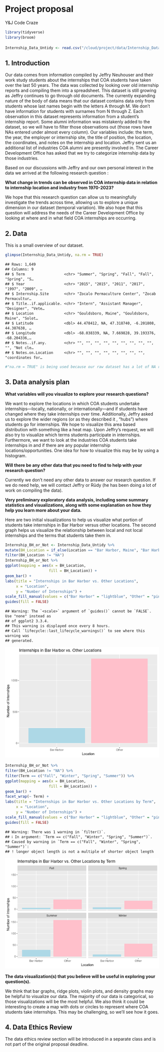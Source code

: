 Project proposal
================
Y&J Code Craze

``` r
library(tidyverse)
library(broom)

Internship_Data_Untidy <- read.csv("/cloud/project/data/Internship_Data_Untidy.csv")
```

## 1. Introduction

Our data comes from information compiled by Jeffry Neuhouser and their
work study students about the internships that COA students have taken
over the last 50 years. The data was collected by looking over old
internship reports and compiling them into a spreadsheet. This dataset
is still growing as Jeffry continues to go through old documents. The
currently expanding nature of the body of data means that our dataset
contains data only from students whose last names begin with the letters
A through M. We don’t have information for students with surnames from N
through Z. Each observation in this dataset represents information from
a student’s internship report. Some alumni information was mistakenly
added to the dataset, so we will have to filter those observations out
(those rows have NAs entered under almost every column). Our variables
include: the term, the year, the employer or internship site, the title
of position, the location, the coordinates, and notes on the internship
and location. Jeffry sent us an additional list of industries COA alumni
are presently involved in. The Career Development Office has asked that
we try to categorize internship data by those industries.

Based on our discussions with Jeffry and our own personal interest in
the data we arrived at the following research question :

**What change in trends can be observed in COA internship data in
relation to internship location and industry from 1970-2023?**

We hope that this research question can allow us to meaningfully
investigate the trends across time, allowing us to explore a unique
dimension in our dataset (temporal variation). We also hope that this
question will address the needs of the Career Development Office by
looking at where and in what field COA internships are occurring.

## 2. Data

This is a small overview of our dataset.

``` r
glimpse(Internship_Data_Untidy, na.rm = TRUE) 
```

    ## Rows: 1,649
    ## Columns: 9
    ## $ Term                  <chr> "Summer", "Spring", "Fall", "Fall", "Spring", "S…
    ## $ Year                  <chr> "2015", "2015", "2011", "2017", "1997", "2009", …
    ## $ Internship.Site       <chr> "Zocalo Permaculture Center", "Zocab Permacultur…
    ## $ Title..if.applicable. <chr> "Intern", "Assistant Manager", "Designer", "Vete…
    ## $ Location              <chr> "Gouldsboro, Maine", "Gouldsboro, Maine", "Solot…
    ## $ Latitude              <dbl> 44.478412, NA, 47.318740, -6.201808, 44.387638, …
    ## $ Longitude             <dbl> -68.038339, NA, 7.669828, 39.193376, -68.204336,…
    ## $ Notes..if.any.        <chr> "", "", "", "", "", "", "", "", "", "", "Not cle…
    ## $ Notes.on.Location     <chr> "", "", "", "", "", "", "", "", "coordinates for…

``` r
#"na.rm = TRUE" is being used because our raw dataset has a lot of NA rows that we were instructed by our data source (Jeffry Neuhouser) to disregard. The data will be tidied and sorted further into the project
```

## 3. Data analysis plan

**What variables will you visualize to explore your research
questions?**

We want to explore the locations in which COA students undertake
internships—locally, nationally, or internationally—and if students have
changed where they take internships over time. Additionally, Jeffry
asked us to explore the wider regions (or as they described it , “hubs”)
where students go for internships. We hope to visualize this area based
distribution with something like a heat map. Upon Jeffry’s request, we
will also try to visualize which terms students participate in
internships. Furthermore, we want to look at the industries COA students
take internships in and if there are any popular internship
locations/opportunities. One idea for how to visualize this may be by
using a histogram.

**Will there be any other data that you need to find to help with your
research question?**

Currently we don’t need any other data to answer our research question.
If we do need help, we will contact Jeffry or Rūdy (he has been doing a
lot of work on compiling the data).

**Very preliminary exploratory data analysis, including some summary
statistics and visualizations, along with some explanation on how they
help you learn more about your data.**

Here are two initial visualizations to help us visualize what portion of
students take internships in Bar Harbor versus other locations. The
second graph helps us visualize the relationship between local and not
local internships and the terms that students take them in.

``` r
Internship_BH_or_Not <- Internship_Data_Untidy %>%
mutate(BH_Location = if_else(Location == "Bar Harbor, Maine", "Bar Harbor", "Other")) %>% 
filter(BH_Location != "NA")
Internship_BH_or_Not %>% 
ggplot(mapping = aes(x = BH_Location,
                    fill = BH_Location)) +
geom_bar() +
labs(title = "Internships in Bar Harbor vs. Other Locations",
     x = "Location",
     y = "Number of Internships") + 
scale_fill_manual(values = c("Bar Harbor" = "lightblue", "Other" = "pink")) +
guides(fill = FALSE)
```

    ## Warning: The `<scale>` argument of `guides()` cannot be `FALSE`. Use "none" instead as
    ## of ggplot2 3.3.4.
    ## This warning is displayed once every 8 hours.
    ## Call `lifecycle::last_lifecycle_warnings()` to see where this warning was
    ## generated.

![](proposal_files/figure-gfm/unnamed-chunk-1-1.png)<!-- -->

``` r
Internship_BH_or_Not %>% 
filter(BH_Location != "NA") %>%
filter(Term == c("Fall", "Winter", "Spring", "Summer")) %>%
ggplot(mapping = aes(x = BH_Location,
                    fill = BH_Location)) +
geom_bar() +
facet_wrap(~ Term) +
labs(title = "Internships in Bar Harbor vs. Other Locations by Term",
     x = "Location",
     y = "Number of Internships") +
scale_fill_manual(values = c("Bar Harbor" = "lightblue", "Other" = "pink")) +
guides(fill = FALSE)
```

    ## Warning: There was 1 warning in `filter()`.
    ## ℹ In argument: `Term == c("Fall", "Winter", "Spring", "Summer")`.
    ## Caused by warning in `Term == c("Fall", "Winter", "Spring", "Summer")`:
    ## ! longer object length is not a multiple of shorter object length

![](proposal_files/figure-gfm/unnamed-chunk-2-1.png)<!-- -->

**The data visualization(s) that you believe will be useful in exploring
your question(s).**

We think that bar graphs, ridge plots, violin plots, and density graphs
may be helpful to visualize our data. The majority of our data is
categorical, so those visualizations will be the most helpful. We also
think it could be interesting to create a map with dots or circles to
represent where COA students take internships. This may be challenging,
so we’ll see how it goes.

## 4. Data Ethics Review

The data ethics review section will be introduced in a separate class
and is not part of the original proposal deadline.
